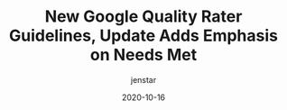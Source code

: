 ---
author: jenstar
date: 2020-10-16
publisher: thesempost
tags:
  - seo
  - quality
  - google
target_url: http://www.thesempost.com/new-google-quality-rater-guidelines-update-adds-emphasis-needs-met/
title: New Google Quality Rater Guidelines, Update Adds Emphasis on Needs Met
---